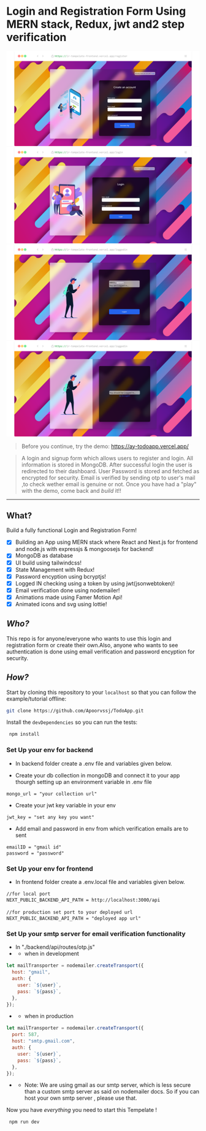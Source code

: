 <div>

# Login and Registration Form Using MERN stack, Redux, jwt and2 step verification

<a href="https://lr-tempelate-frontend.vercel.app/"
 alt="Try the Demo on Vercel!">
<img src="./screenshots/screenshot-3.png"
  alt="ToDo!">
<img src="./screenshots/screenshot-2.png"
  alt="ToDo!">
<img src="./screenshots/screenshot-1.png"
  alt="ToDo!">
<img src="./screenshots/screenshot-4.png"
  alt="ToDo!">
</a>

> Before you continue, try the demo: https://ay-todoapp.vercel.app/ <br />

> A login and signup form which allows users to register and login.
> All information is stored in MongoDB.
> After successful login the user is redirected to their dashboard.
> User Password is stored and fetched as encrypted for security.
> Email is verified by sending otp to user's mail ,to check wether email is genuine or not.
> Once you have had a "play" with the demo, come back and _build_ it!!

<hr />

## What?

Build a fully functional Login and Registration Form! <br />

- [x] Building an App using MERN stack where React and Next.js for frontend and node.js with expressjs & mongoosejs for backend!
- [x] MongoDB as database
- [x] UI build using tailwindcss!
- [x] State Management with Redux!
- [x] Password encyption using bcryptjs!
- [x] Logged IN checking using a token by using jwt(jsonwebtoken)!
- [x] Email verification done using nodemailer!
- [x] Animations made using Famer Motion Api!
- [x] Animated icons and svg using lottie!

## _Who?_

This repo is for anyone/everyone who wants
to use this login and registration form or create their own.Also, anyone who wants to see authentication is done using email verification and password encyption for security.

## _How?_

Start by cloning this repository to your `localhost`
so that you can follow the example/tutorial offline:

```sh
git clone https://github.com/Apoorvssj/TodoApp.git
```

Install the `devDependencies` so you can run the tests:

```sh
 npm install
```

### Set Up your env for backend

- In backend folder create a .env file and variables given below.

* Create your db collection in mongoDB and connect it to your app thourgh setting up an environment variable in .env file

```env
mongo_url = "your collection url"
```

- Create your jwt key variable in your env

```env
jwt_key = "set any key you want"
```

- Add email and password in env from which verification emails are to sent

```env
emailID = "gmail id"
password = "password"
```

### Set Up your env for frontend

- In frontend folder create a .env.local file and variables given below.

```env
//for local port
NEXT_PUBLIC_BACKEND_API_PATH = http://localhost:3000/api

//for production set port to your deployed url
NEXT_PUBLIC_BACKEND_API_PATH = "deployed app url"
```

### Set Up your smtp server for email verification functionality

- In "./backend/api/routes/otp.js"
- - when in development

```js
let mailTransporter = nodemailer.createTransport({
  host: "gmail",
  auth: {
    user: `${user}`,
    pass: `${pass}`,
  },
});
```

- - when in production

```js
let mailTransporter = nodemailer.createTransport({
  port: 587,
  host: "smtp.gmail.com",
  auth: {
    user: `${user}`,
    pass: `${pass}`,
  },
});
```

- - Note: We are using gmail as our smtp server, which is less secure than a custom smtp server as said on nodemailer docs. So if you can host your own smtp server , please use that.

Now you have _everything_ you need to start this Tempelate !

```sh
 npm run dev
```
